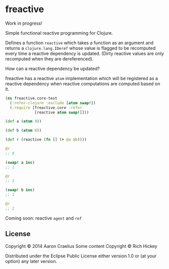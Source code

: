 # freactive

Work in progress!

Simple functional reactive programming for Clojure.

Defines a function `reactive` which takes a function as an argument
and returns a `clojure.lang.IDeref` whose value is flagged to be recomputed
every time a reactive dependency is updated. (Dirty reactive values
are only recomputed when they are dereferenced).

How can a reactive dependency be updated?

freactive has a reactive `atom` implementation which will be
registered as a reactive dependency when reactive computations are
computed based on it.

```clojure
(ns freactive.core-test
  (:refer-clojure :exclude [atom swap!])
  (:require [freactive.core :refer
             [reactive atom swap!]]))

(def a (atom 0))

(def b (atom 0))

(def r (reactive (fn [] (+ @a @b))))

@r
;; 0

(swap! a inc)
;; 1

@r
;; 1

(swap! b inc)
;; 1

@r
;; 2

```

Coming soon: reactive `agent` and `ref`

## License

Copyright © 2014 Aaron Craelius
Some content Copyright © Rich Hickey

Distributed under the Eclipse Public License either version 1.0 or (at
your option) any later version.
